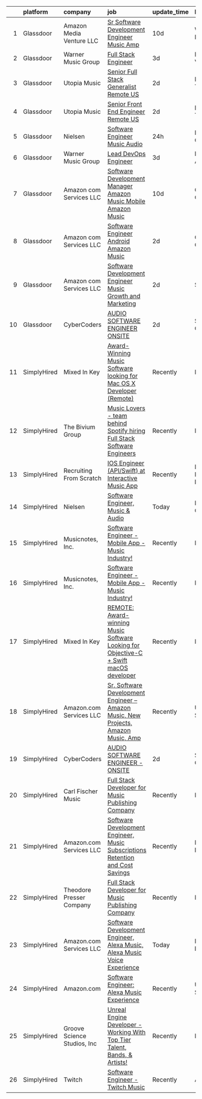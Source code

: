 

|    | platform    | company                     | job                                                                                                                                                                                                                                                                                                                                                                                                                                                                                                                                                                                                                                                                                                                                                                                                                                                                                                                                                                                                                                                                                                                                                                                                                                                                                                                                                         | update_time   | location                  |
|---:|:------------|:----------------------------|:------------------------------------------------------------------------------------------------------------------------------------------------------------------------------------------------------------------------------------------------------------------------------------------------------------------------------------------------------------------------------------------------------------------------------------------------------------------------------------------------------------------------------------------------------------------------------------------------------------------------------------------------------------------------------------------------------------------------------------------------------------------------------------------------------------------------------------------------------------------------------------------------------------------------------------------------------------------------------------------------------------------------------------------------------------------------------------------------------------------------------------------------------------------------------------------------------------------------------------------------------------------------------------------------------------------------------------------------------------|:--------------|:--------------------------|
|  1 | Glassdoor   | Amazon Media Venture LLC    | [Sr  Software Development Engineer  Music  Amp ](https://www.glassdoor.com/partner/jobListing.htm?pos=107&ao=1136043&s=58&guid=0000018109745f5ca69da9d7641749e5&src=GD_JOB_AD&t=SR&vt=w&cs=1_5deed50c&cb=1653721030704&jobListingId=1007870227924&jrtk=3-0-1g44n8nsjr0ir801-1g44n8nsuhapd800-f4ac579194528f27-)                                                                                                                                                                                                                                                                                                                                                                                                                                                                                                                                                                                                                                                                                                                                                                                                                                                                                                                                                                                                                                             | 10d           | Washington, DC            |
|  2 | Glassdoor   | Warner Music Group          | [Full Stack Engineer](https://www.glassdoor.com/partner/jobListing.htm?pos=110&ao=1136043&s=58&guid=0000018109745f5ca69da9d7641749e5&src=GD_JOB_AD&t=SR&vt=w&cs=1_369bcb6c&cb=1653721030703&jobListingId=1007889861337&jrtk=3-0-1g44n8nsjr0ir801-1g44n8nsuhapd800-6853cc2e62a0a637-)                                                                                                                                                                                                                                                                                                                                                                                                                                                                                                                                                                                                                                                                                                                                                                                                                                                                                                                                                                                                                                                                        | 3d            | Broadway, VA              |
|  3 | Glassdoor   | Utopia Music                | [Senior Full Stack Generalist  Remote   US ](https://www.glassdoor.com/partner/jobListing.htm?pos=106&ao=1136043&s=58&guid=0000018109745f5ca69da9d7641749e5&src=GD_JOB_AD&t=SR&vt=w&ea=1&cs=1_ffb0c2ec&cb=1653721030703&jobListingId=1007892060584&jrtk=3-0-1g44n8nsjr0ir801-1g44n8nsuhapd800-5c5575ece265b1ab-)                                                                                                                                                                                                                                                                                                                                                                                                                                                                                                                                                                                                                                                                                                                                                                                                                                                                                                                                                                                                                                            | 2d            | Nashville, TN             |
|  4 | Glassdoor   | Utopia Music                | [Senior Front End Engineer  Remote   US ](https://www.glassdoor.com/partner/jobListing.htm?pos=105&ao=1136043&s=58&guid=0000018109745f5ca69da9d7641749e5&src=GD_JOB_AD&t=SR&vt=w&ea=1&cs=1_f008efc5&cb=1653721030703&jobListingId=1007892060564&jrtk=3-0-1g44n8nsjr0ir801-1g44n8nsuhapd800-8315e5d72443db53-)                                                                                                                                                                                                                                                                                                                                                                                                                                                                                                                                                                                                                                                                                                                                                                                                                                                                                                                                                                                                                                               | 2d            | Nashville, TN             |
|  5 | Glassdoor   | Nielsen                     | [Software Engineer  Music   Audio](https://www.glassdoor.com/partner/jobListing.htm?pos=102&ao=1136043&s=58&guid=0000018109745f5ca69da9d7641749e5&src=GD_JOB_AD&t=SR&vt=w&cs=1_1f630e56&cb=1653721030702&jobListingId=1007899383240&jrtk=3-0-1g44n8nsjr0ir801-1g44n8nsuhapd800-732aeccaf8fcf408-)                                                                                                                                                                                                                                                                                                                                                                                                                                                                                                                                                                                                                                                                                                                                                                                                                                                                                                                                                                                                                                                           | 24h           | Emeryville, CA            |
|  6 | Glassdoor   | Warner Music Group          | [Lead DevOps Engineer](https://www.glassdoor.com/partner/jobListing.htm?pos=109&ao=1136043&s=58&guid=0000018109745f5ca69da9d7641749e5&src=GD_JOB_AD&t=SR&vt=w&cs=1_9c99987c&cb=1653721030703&jobListingId=1007889905968&jrtk=3-0-1g44n8nsjr0ir801-1g44n8nsuhapd800-0eb6bc0044ac636c-)                                                                                                                                                                                                                                                                                                                                                                                                                                                                                                                                                                                                                                                                                                                                                                                                                                                                                                                                                                                                                                                                       | 3d            | Los Angeles, CA           |
|  7 | Glassdoor   | Amazon com Services LLC     | [Software Development Manager  Amazon Music  Mobile  Amazon Music](https://www.glassdoor.com/partner/jobListing.htm?pos=108&ao=1136043&s=58&guid=0000018109745f5ca69da9d7641749e5&src=GD_JOB_AD&t=SR&vt=w&cs=1_c6168990&cb=1653721030703&jobListingId=1007868757032&jrtk=3-0-1g44n8nsjr0ir801-1g44n8nsuhapd800-8fd18d1400bd06bb-)                                                                                                                                                                                                                                                                                                                                                                                                                                                                                                                                                                                                                                                                                                                                                                                                                                                                                                                                                                                                                           | 10d           | Culver City, CA           |
|  8 | Glassdoor   | Amazon com Services LLC     | [Software Engineer   Android  Amazon Music](https://www.glassdoor.com/partner/jobListing.htm?pos=104&ao=1136043&s=58&guid=0000018109745f5ca69da9d7641749e5&src=GD_JOB_AD&t=SR&vt=w&cs=1_f3917239&cb=1653721030702&jobListingId=1007891549051&jrtk=3-0-1g44n8nsjr0ir801-1g44n8nsuhapd800-893b27945f674ab0-)                                                                                                                                                                                                                                                                                                                                                                                                                                                                                                                                                                                                                                                                                                                                                                                                                                                                                                                                                                                                                                                  | 2d            | Culver City, CA           |
|  9 | Glassdoor   | Amazon com Services LLC     | [Software Development Engineer  Music Growth and Marketing](https://www.glassdoor.com/partner/jobListing.htm?pos=103&ao=1136043&s=58&guid=0000018109745f5ca69da9d7641749e5&src=GD_JOB_AD&t=SR&vt=w&cs=1_6dda8a86&cb=1653721030703&jobListingId=1007891573661&jrtk=3-0-1g44n8nsjr0ir801-1g44n8nsuhapd800-758967b344d94fc1-)                                                                                                                                                                                                                                                                                                                                                                                                                                                                                                                                                                                                                                                                                                                                                                                                                                                                                                                                                                                                                                  | 2d            | Seattle, WA               |
| 10 | Glassdoor   | CyberCoders                 | [AUDIO SOFTWARE ENGINEER   ONSITE](https://www.glassdoor.com/partner/jobListing.htm?pos=101&ao=1110586&s=58&guid=0000018109745f5ca69da9d7641749e5&src=GD_JOB_AD&t=SR&vt=w&ea=1&cs=1_ae134281&cb=1653721030702&jobListingId=1007893277918&cpc=2CAED5C921A5F994&jrtk=3-0-1g44n8nsjr0ir801-1g44n8nsuhapd800-fe4552d8ab67a63c--6NYlbfkN0CpFJQzrgRR8WqXWK1qKKEqALWJw739KlKqr2H-MSI4eoBlI4EFrmor2FYZMP3muM0vXWWUvLFvKtsI3ukh8pneiUDfeSBpEUCcDm362wU7GLBOd_99J6vrb-etl9e85-54LqmrSF7wGtquLTdZ8evKxbd7NVe71p4D2W4SG7NZSHeQXcdeee9RI1qqLtj-ywoQt1OAw5VIIuuXFYs3aN3o-03QX1W8o2CmurQZ5ftcDKSqinay2bgSH5YOyyZ0HwALSNMSN5yefvKrgcWnm_PMAhJWTX6-LjlF-g5JObGwALlZ423CdYECug_yifztGyk_4pUBqdLW8rhnxrTuNCKab4ff0Na0P3bIeHDWEPSjRliEu_ErSMvQe7yUjjI2kML9T90WxarRn56Lkc2ALph3BcXyg992wPxaHR1VWSqmqsxVVtMOdGF7vP4YWVy9U4to4apE2Lnux8oBg_lkB3xsGfIjIFLl-FpBeq0fi5r0N_RnASUeP0EgvIkwfHpb5yCCCw-uw8mHukZkCD3EBhGt8KTsXe9uoeWh97-XOHS3bvJqWnbchR-cyqZ-z9CBAC2RbuNfe3NL-vV_Ro43P8qSzAw15V2SyH24CP1NZ4CA0OAz6grIjRh8TxchfwH0zgPI7YRCWGvQrU_tYp7lYG5N5cKxTyi39iTZmMgiabsaqwEDL3VKOGxwKbCJrM7vKEbBJ99EXSJExqrxSJreJ-GZJQKPQP4epEQRjYxrnmKg-s4hpMFCu2bTBNzHqsx0zoE63BzGZuBNR8p4JcBd8-MlMX7yjMVVj-i4jrk5-X2Onut0EVJBTvq4d0x5_s_r4lriHoJzPNMTz8TwoabVFxHikVuOKfNa44jkj0LzGRUQTC_HXxIEYZA9iqWepXM6GUf-4YQqOxA8hZ0nXmOwGAgPb1AH5vz8_a5-fl7vUhzCdKbnnTKlo1Maz4VnUuecxKdBnSj4Qi_6FAITdcLLRr9d) | 2d            | San Jose, CA              |
| 11 | SimplyHired | Mixed In Key                | [Award-Winning Music Software looking for Mac OS X Developer (Remote)](https://www.simplyhired.com/job/L-2EZU2jVtCOIASfQ2mTylRc_wBs8G000Bd98cub72rlOwsLWp3RJA?q=music+developer)                                                                                                                                                                                                                                                                                                                                                                                                                                                                                                                                                                                                                                                                                                                                                                                                                                                                                                                                                                                                                                                                                                                                                                            | Recently      | Miami, FL                 |
| 12 | SimplyHired | The Bivium Group            | [Music Lovers - team behind Spotify hiring Full Stack Software Engineers](https://www.simplyhired.com/job/mG4k8jolCoSrWLgW6eqeXsUGR3pPFXcLyrjxoinfzV2qZko2K-L12A?q=music+developer)                                                                                                                                                                                                                                                                                                                                                                                                                                                                                                                                                                                                                                                                                                                                                                                                                                                                                                                                                                                                                                                                                                                                                                         | Recently      | Remote                    |
| 13 | SimplyHired | Recruiting From Scratch     | [IOS Engineer (API/Swift) at Interactive Music App](https://www.simplyhired.com/job/4YtADtEue7pQnOM3Fw5HD3ufUU2_5dU3u3TRT8nqk_O8KBgBOpOFTw?q=music+developer)                                                                                                                                                                                                                                                                                                                                                                                                                                                                                                                                                                                                                                                                                                                                                                                                                                                                                                                                                                                                                                                                                                                                                                                               | Recently      | Ithaca, NY +100 locations |
| 14 | SimplyHired | Nielsen                     | [Software Engineer, Music & Audio](https://www.simplyhired.com/job/dmxVfA4OZZR6kTSlW9fZ_YohtAU4FPM4z7g0rrOlVBhwJP4Y35dbqg?q=music+developer)                                                                                                                                                                                                                                                                                                                                                                                                                                                                                                                                                                                                                                                                                                                                                                                                                                                                                                                                                                                                                                                                                                                                                                                                                | Today         | Emeryville, CA            |
| 15 | SimplyHired | Musicnotes, Inc.            | [Software Engineer - Mobile App - Music Industry!](https://www.simplyhired.com/job/znPtqyuOs7-wVaRUojghv2RSA5GqEzrKbutvPlgAZWT6nXoyEGnC5Q?q=music+developer)                                                                                                                                                                                                                                                                                                                                                                                                                                                                                                                                                                                                                                                                                                                                                                                                                                                                                                                                                                                                                                                                                                                                                                                                | Recently      | Madison, WI               |
| 16 | SimplyHired | Musicnotes, Inc.            | [Software Engineer - Mobile App - Music Industry!](https://www.simplyhired.com/job/znPtqyuOs7-wVaRUojghv2RSA5GqEzrKbutvPlgAZWT6nXoyEGnC5Q?q=music+developer)                                                                                                                                                                                                                                                                                                                                                                                                                                                                                                                                                                                                                                                                                                                                                                                                                                                                                                                                                                                                                                                                                                                                                                                                | Recently      | Madison, WI               |
| 17 | SimplyHired | Mixed In Key                | [REMOTE: Award-winning Music Software Looking for Objective-C + Swift macOS developer](https://www.simplyhired.com/job/hp01aCVdwM9hovpsfWt-nTSQSiUrrYDI2aQZ3w5x5T-YN0cNGt-cJw?q=music+developer)                                                                                                                                                                                                                                                                                                                                                                                                                                                                                                                                                                                                                                                                                                                                                                                                                                                                                                                                                                                                                                                                                                                                                            | Recently      | Miami, FL                 |
| 18 | SimplyHired | Amazon.com Services LLC     | [Sr. Software Development Engineer – Amazon Music, New Projects, Amazon Music, Amp](https://www.simplyhired.com/job/gD9GQgVAX8y9kBLbryGE_SpH7tKlmuXIKUhoDVYjw3oCtOm4MdBhMA?q=music+developer)                                                                                                                                                                                                                                                                                                                                                                                                                                                                                                                                                                                                                                                                                                                                                                                                                                                                                                                                                                                                                                                                                                                                                               | Recently      | United States             |
| 19 | SimplyHired | CyberCoders                 | [AUDIO SOFTWARE ENGINEER - ONSITE](https://www.simplyhired.com/job/qrJsP0rOlfVVCjnI8P58d2ACHIGPOJ9MQtc3IFHQGzy0cxfiuW_XVA?q=music+developer)                                                                                                                                                                                                                                                                                                                                                                                                                                                                                                                                                                                                                                                                                                                                                                                                                                                                                                                                                                                                                                                                                                                                                                                                                | 2d            | San Jose, CA              |
| 20 | SimplyHired | Carl Fischer Music          | [Full Stack Developer for Music Publishing Company](https://www.simplyhired.com/job/Ntaa_TP856KR-ksuA63oAs12eGL4mDa9oQ66qmWvUt8egE7xwYE5aA?q=music+developer)                                                                                                                                                                                                                                                                                                                                                                                                                                                                                                                                                                                                                                                                                                                                                                                                                                                                                                                                                                                                                                                                                                                                                                                               | Recently      | Remote                    |
| 21 | SimplyHired | Amazon.com Services LLC     | [Software Development Engineer, Music Subscriptions Retention and Cost Savings](https://www.simplyhired.com/job/9h38VFyEI3JMLD0H4nqsw3pBt5h-TAtcRvMyq9CZsM-Hang_JRILeQ?q=music+developer)                                                                                                                                                                                                                                                                                                                                                                                                                                                                                                                                                                                                                                                                                                                                                                                                                                                                                                                                                                                                                                                                                                                                                                   | Recently      | Remote +3 locations       |
| 22 | SimplyHired | Theodore Presser Company    | [Full Stack Developer for Music Publishing Company](https://www.simplyhired.com/job/uhL1ClDyWRdzZmW8U2-XAu0U_3yZUukDXd14wUGSAiHN-jvvat-RDg?q=music+developer)                                                                                                                                                                                                                                                                                                                                                                                                                                                                                                                                                                                                                                                                                                                                                                                                                                                                                                                                                                                                                                                                                                                                                                                               | Recently      | Remote                    |
| 23 | SimplyHired | Amazon.com Services LLC     | [Software Development Engineer, Alexa Music, Alexa Music Voice Experience](https://www.simplyhired.com/job/iQpfYe00SpDUvewK1bs5eSNcTHJn_r-rO_tmVK8UdCWnKuGlLC3A_g?q=music+developer)                                                                                                                                                                                                                                                                                                                                                                                                                                                                                                                                                                                                                                                                                                                                                                                                                                                                                                                                                                                                                                                                                                                                                                        | Today         | Kansas +2 locations       |
| 24 | SimplyHired | Amazon.com                  | [Software Engineer: Alexa Music Experience](https://www.simplyhired.com/job/rdXdvhj8_EYhIlg5s_tO6EiJSlXBmgFgE1k-K_y8er6iq4ZkEzAu3Q?q=music+developer)                                                                                                                                                                                                                                                                                                                                                                                                                                                                                                                                                                                                                                                                                                                                                                                                                                                                                                                                                                                                                                                                                                                                                                                                       | Recently      | United States             |
| 25 | SimplyHired | Groove Science Studios, Inc | [Unreal Engine Developer - Working With Top Tier Talent, Bands, & Artists!](https://www.simplyhired.com/job/tMUv0bhv1WXQseALxCUyt4HnppYbuHAxKhmBeo43qD4xlbIyIH-L1Q?q=music+developer)                                                                                                                                                                                                                                                                                                                                                                                                                                                                                                                                                                                                                                                                                                                                                                                                                                                                                                                                                                                                                                                                                                                                                                       | Recently      | Remote                    |
| 26 | SimplyHired | Twitch                      | [Software Engineer - Twitch Music](https://www.simplyhired.com/job/o81vpY8IvM_7nBg5UPF9qSEwGOVbEbuF02cmmuDVFtOUqfkDvqGrnQ?q=music+developer)                                                                                                                                                                                                                                                                                                                                                                                                                                                                                                                                                                                                                                                                                                                                                                                                                                                                                                                                                                                                                                                                                                                                                                                                                | Recently      | Atlanta, GA               |